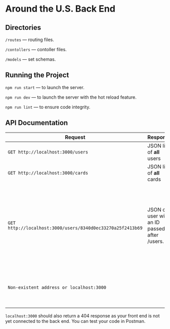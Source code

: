 # Around the U.S. Back End

## Directories

`/routes` — routing files.

`/contollers` — contoller files.

`/models` — set schemas.

## Running the Project

`npm run start` — to launch the server.

`npm run dev` — to launch the server with the hot reload feature.

`npm run lint` — to ensure code integrity.

## API Documentation

| Request                                                    | Response                                       | Error                                                                                                                     |
| ---------------------------------------------------------- | ---------------------------------------------- | ------------------------------------------------------------------------------------------------------------------------- |
| `GET http://localhost:3000/users`                          | JSON list of **all** users                     |                                                                                                                           |
| `GET http://localhost:3000/cards`                          | JSON list of **all** cards                     |                                                                                                                           |
| `GET http://localhost:3000/users/8340d0ec33270a25f2413b69` | JSON of a user with an ID passed after /users. | If it doesn't exist, the API should return 404 response status and the following JSON: { "message": "User ID not found" } |
| `Non-existent address or localhost:3000`                   |                                                | { "message": "Requested resource not found" }                                                                             |

`localhost:3000` should also return a 404 response as your front end is not yet connected to the back end. You can test your code in Postman.
